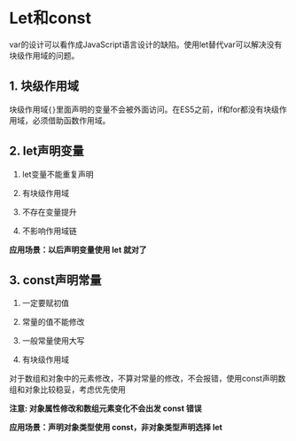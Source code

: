 # Let和const

var的设计可以看作成JavaScript语言设计的缺陷。使用let替代var可以解决没有块级作用域的问题。

## 1. 块级作用域

块级作用域`{}`里面声明的变量不会被外面访问。在ES5之前，if和for都没有块级作用域，必须借助函数作用域。

## 2. let声明变量

1. let变量不能重复声明

2. 有块级作用域

3. 不存在变量提升

4. 不影响作用域链

**应用场景：以后声明变量使用 let 就对了**

## 3. const声明常量

1. 一定要赋初值

2. 常量的值不能修改

3. 一般常量使用大写

4. 有块级作用域

对于数组和对象中的元素修改，不算对常量的修改，不会报错，使用const声明数组和对象比较稳妥，考虑优先使用

**注意: 对象属性修改和数组元素变化不会出发 const 错误** 

**应用场景：声明对象类型使用 const，非对象类型声明选择 let**


